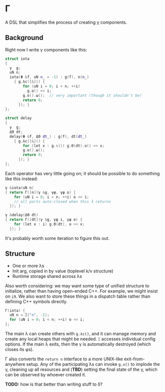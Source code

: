 # Γ
A DSL that simplifies the process of creating [γ](gamma.md) components.


## Background
Right now I write γ components like this:

```cpp
struct iota
{
  γ  g;
  uN n;
  iota(Φ &f, uN n_ = -1) : g(f), n(n_)
    { g.λc([&]() {
        for (uN i = 0; i < n; ++i)
          g.ο() << i;
        g.ο().ω();  // very important (though it shouldn't be)
        return 0;
      }); }
};

struct delay
{
  γ  g;
  ΔΘ dt;
  delay(Φ &f, ΔΘ dt_) : g(f), dt(dt_)
    { g.λc([&]() {
        for (let x : g.ι()) g.Θ(dt).ο() << x;
        g.ο().ω();
        return 0;
      }); }
};
```

Each operator has very little going on; it should be possible to do something like this instead:

```cpp
γ &iota(uN n)
{ return Γ([n](γ &g, γφ, γφ o) {
    for (uN i = 0; i < n; ++i) o << i;
    // all ports auto-closed when this λ returns
  }); }

γ &delay(ΔΘ dt)
{ return Γ([dt](γ &g, γφ i, γφ o) {
    for (let x : i) g.Θ(dt), o << x;
  }); }
```

It's probably worth some iteration to figure this out.


## Structure
+ One or more λs
+ Init arg, copied in by value (toplevel k/v structure)
+ Runtime storage shared across λs

Also worth considering: we may want some type of unified structure to initialize, rather than having open-ended C++. For example, we might insist on `i9`. We also want to store these things in a dispatch table rather than defining C++ symbols directly.

```cpp
Γ(iota) {
  uN n = Ξ("n", -1);
  for (uN i = 0; i < n; ++i) o << i;
};
```

The main λ can create others with `g.λc()`, and it can manage memory and create any local heaps that might be needed. `Ξ` accesses individual config options. If the main λ exits, then the γ is automatically destroyed (which closes its φs).

Γ also converts the `return n` interface to a more UNIX-like exit-from-anywhere setup. Any of the participating λs can invoke `g.x()` to implode the γ, cleaning up all resources and (**TBD**) setting the final state of the γ, which can be observed by whoever created it.

**TODO:** how is that better than writing stuff to δ?
